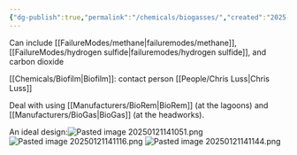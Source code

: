 ```yaml
---
{"dg-publish":true,"permalink":"/chemicals/biogasses/","created":"2025-01-10T15:15:22.872-06:00"}
---
```


Can include [[FailureModes/methane\|failuremodes/methane]], [[FailureModes/hydrogen sulfide\|failuremodes/hydrogen sulfide]], and carbon dioxide 

[[Chemicals/Biofilm\|Biofilm]]: contact person [[People/Chris Luss\|Chris Luss]]

Deal with using [[Manufacturers/BioRem\|BioRem]] (at the lagoons) and [[Manufacturers/BioGas\|BioGas]] (at the headworks).

An ideal design:![Pasted image 20250121141051.png](/img/user/Pasted%20image%2020250121141051.png)
![Pasted image 20250121141116.png](/img/user/Pasted%20image%2020250121141116.png)
![Pasted image 20250121141144.png](/img/user/Pasted%20image%2020250121141144.png)